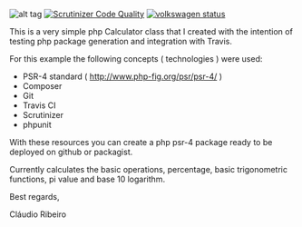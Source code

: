 ![alt tag](https://travis-ci.org/DailyMatters/SimpleCalculator.svg?branch=master) [![Scrutinizer Code Quality](https://scrutinizer-ci.com/g/DailyMatters/SimpleCalculator/badges/quality-score.png?b=master)](https://scrutinizer-ci.com/g/DailyMatters/SimpleCalculator/?branch=master) [![volkswagen status](https://auchenberg.github.io/volkswagen/volkswargen_ci.svg)](https://github.com/auchenberg/volkswagen)

This is a very simple php Calculator class that I created with the intention of testing php package generation and integration with Travis.

For this example the following concepts ( technologies ) were used:
- PSR-4 standard ( http://www.php-fig.org/psr/psr-4/ ) 
- Composer
- Git
- Travis CI
- Scrutinizer
- phpunit

With these resources you can create a php psr-4 package ready to be deployed on github or packagist.

Currently calculates the basic operations, percentage, basic trigonometric functions, pi value and base 10 logarithm.

Best regards,

Cláudio Ribeiro
